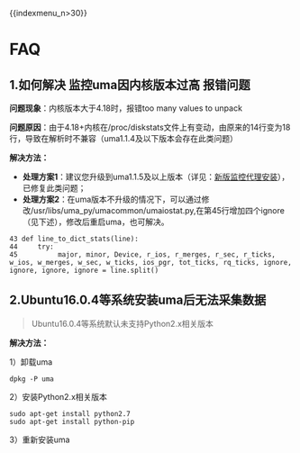 {{indexmenu_n>30}}

# FAQ

## 1.如何解决 监控uma因内核版本过高 报错问题

**问题现象**：内核版本大于4.18时，报错too many values to unpack 

**问题原因**：由于4.18+内核在/proc/diskstats文件上有变动，由原来的14行变为18行，导致在解析时不兼容（uma1.1.4及以下版本会存在此类问题） 

**解决方法：**

- **处理方案1**：建议您升级到uma1.1.5及以上版本（详见：[新版监控代理安装](https://docs.ucloud.cn/management_monitor/umon/agent )），已修复此类问题；
- **处理方案2**：在uma版本不升级的情况下，可以通过修改/usr/libs/uma\_py/umacommon/umaiostat.py,在第45行增加四个ignore（见下述），修改后重启uma，也可解决。

``` 
43 def line_to_dict_stats(line):
44     try:
45          major, minor, Device, r_ios, r_merges, r_sec, r_ticks, w_ios, w_merges, w_sec, w_ticks, ios_pgr, tot_ticks, rq_ticks, ignore, ignore, ignore, ignore = line.split()

```



## 2.Ubuntu16.0.4等系统安装uma后无法采集数据

> Ubuntu16.0.4等系统默认未支持Python2.x相关版本

**解决方法：**

1）卸载uma

    dpkg -P uma

2）安装Python2.x相关版本

``` 
sudo apt-get install python2.7
sudo apt-get install python-pip

```

3）重新安装uma
